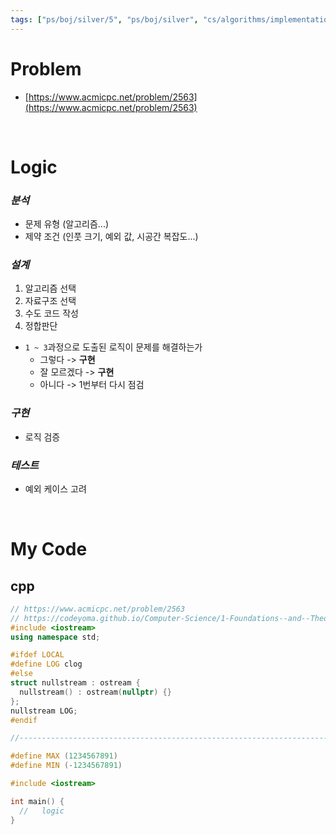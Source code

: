 ```yaml
---
tags: ["ps/boj/silver/5", "ps/boj/silver", "cs/algorithms/implementation/ps"]
---
```


# Problem
- [https://www.acmicpc.net/problem/2563](https://www.acmicpc.net/problem/2563)

<br/>

# Logic

### *분석*
- 문제 유형 (알고리즘...)
- 제약 조건 (인풋 크기, 예외 값, 시공간 복잡도...)

### *설계*
1. 알고리즘 선택
2. 자료구조 선택
3. 수도 코드 작성
4. 정합판단
  - `1 ~ 3`과정으로 도출된 로직이 문제를 해결하는가
    - 그렇다 -> **구현**
    - 잘 모르겠다 -> **구현**
    - 아니다 -> 1번부터 다시 점검

### *구현*
- 로직 검증

### *테스트*
- 예외 케이스 고려

<br/>

# My Code
## cpp
```cpp title="boj/2563.cpp"
// https://www.acmicpc.net/problem/2563
// https://codeyoma.github.io/Computer-Science/1-Foundations--and--Theory/Algorithms/ps/boj/2563/2563
#include <iostream>
using namespace std;

#ifdef LOCAL
#define LOG clog
#else
struct nullstream : ostream {
  nullstream() : ostream(nullptr) {}
};
nullstream LOG;
#endif

//--------------------------------------------------------------------------------------------------

#define MAX (1234567891)
#define MIN (-1234567891)

#include <iostream>

int main() {
  //   logic
}

```
